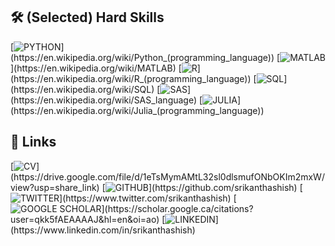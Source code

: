 ## 🛠️ (Selected) Hard Skills
[![PYTHON](https://img.shields.io/badge/PYTHON-rgba(7,22,24,1)?style=for-the-badge&logo=&logoColor=white)](https://en.wikipedia.org/wiki/Python_(programming_language))
[![MATLAB](https://img.shields.io/badge/MATLAB-rgba(7,22,24,1)?style=for-the-badge&logo=&logoColor=white)](https://en.wikipedia.org/wiki/MATLAB)
[![R](https://img.shields.io/badge/R-rgba(7,22,24,1)?style=for-the-badge&logo=&logoColor=white)](https://en.wikipedia.org/wiki/R_(programming_language))
[![SQL](https://img.shields.io/badge/SQL-rgba(7,22,24,1)?style=for-the-badge&logo=&logoColor=white)](https://en.wikipedia.org/wiki/SQL)
[![SAS](https://img.shields.io/badge/SAS-rgba(7,22,24,1)?style=for-the-badge&logo=&logoColor=white)](https://en.wikipedia.org/wiki/SAS_language)
[![JULIA](https://img.shields.io/badge/JULIA-rgba(7,22,24,1)?style=for-the-badge&logo=&logoColor=white)](https://en.wikipedia.org/wiki/Julia_(programming_language))

## 🔗 Links
[![CV](https://img.shields.io/badge/CV-rgba(68,1,84,1)?style=for-the-badge&logo=&logoColor=white)](https://drive.google.com/file/d/1eTsMymAMtL32sl0dlsmufONbOKIm2mxW/view?usp=share_link)
[![GITHUB](https://img.shields.io/badge/GITHUB-rgba(68,1,84,1)?style=for-the-badge&logo=GITHUB)](https://github.com/srikanthashish)
[![TWITTER](https://img.shields.io/badge/TWITTER-rgba(68,1,84,1)?style=for-the-badge&logo=TWITTER&logoColor=white)](https://www.twitter.com/srikanthashish)
[![GOOGLE SCHOLAR](https://img.shields.io/badge/GOOGLE%20SCHOLAR-rgba(68,1,84,1)?style=for-the-badge&logo=GOOGLESCHOLAR&logoColor=white)](https://scholar.google.ca/citations?user=qkk5fAEAAAAJ&hl=en&oi=ao)
[![LINKEDIN](https://img.shields.io/badge/LINKEDIN-rgba(68,1,84,1)?style=for-the-badge&logo=LINKEDIN&logoColor=white)](https://www.linkedin.com/in/srikanthashish)
